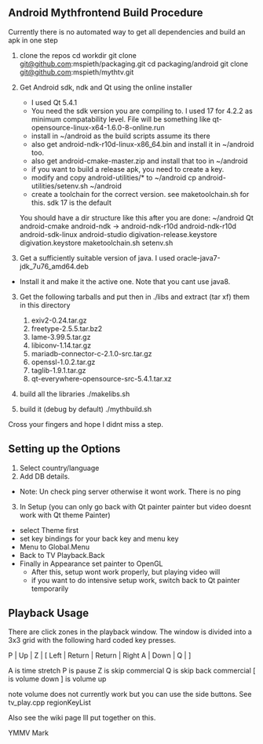 Android Mythfrontend Build Procedure
------------------------------------

Currently there is no automated way to get all dependencies and build an apk in one step

1. clone the repos
   cd workdir
   git clone git@github.com:mspieth/packaging.git
   cd packaging/android
   git clone git@github.com:mspieth/mythtv.git

1. Get Android sdk, ndk and Qt using the online installer
   * I used Qt 5.4.1
   * You need the sdk version you are compiling to. I used 17 for 4.2.2 as minimum
     compatability level. File will be something like qt-opensource-linux-x64-1.6.0-8-online.run
   * install in ~/android as the build scripts assume its there
   * also get android-ndk-r10d-linux-x86_64.bin and install it in ~/android too.
   * also get android-cmake-master.zip and install that too in ~/android
   * if you want to build a release apk, you need to create a key.
   * modify and copy android-utilities/* to ~/android
       cp android-utilities/setenv.sh ~/android
   * create a toolchain for the correct version. see maketoolchain.sh for this. sdk 17 is the default

   You should have a dir structure like this after you are done:
   ~/android
	Qt
	android-cmake
	android-ndk -> android-ndk-r10d
	android-ndk-r10d
	android-sdk-linux
	android-studio
	digivation-release.keystore
	digivation.keystore
	maketoolchain.sh
	setenv.sh

2. Get a sufficiently suitable version of java. I used oracle-java7-jdk_7u76_amd64.deb
  * Install it and make it the active one. Note that you cant use java8.

3. Get the following tarballs and put then in ./libs and extract (tar xf) them in this directory
   1. exiv2-0.24.tar.gz
   2. freetype-2.5.5.tar.bz2
   3. lame-3.99.5.tar.gz
   4. libiconv-1.14.tar.gz
   5. mariadb-connector-c-2.1.0-src.tar.gz
   6. openssl-1.0.2.tar.gz
   7. taglib-1.9.1.tar.gz
   8. qt-everywhere-opensource-src-5.4.1.tar.xz

4. build all the libraries
   ./makelibs.sh

5. build it (debug by default)
   ./mythbuild.sh

Cross your fingers and hope I didnt miss a step.

Setting up the Options
----------------------

1. Select country/language
2. Add DB details.
  * Note: Un check ping server otherwise it wont work. There is no ping
3. In Setup (you can only go back with Qt painter painter but video doesnt work with Qt theme Painter)
  * select Theme first
  * set key bindings for your back key and menu key
  * Menu to Global.Menu
  * Back to TV Playback.Back
  * Finally in Appearance set painter to OpenGL
    * After this, setup wont work properly, but playing video will
    * if you want to do intensive setup work, switch back to Qt painter temporarily

Playback Usage
--------------

There are click zones in the playback window. The window is divided into a 3x3 grid with the
following hard coded key presses.

P    |   Up   |   Z    |   [
Left | Return | Return | Right
A    |  Down  |   Q    |   ]

A is time stretch
P is pause
Z is skip commercial
Q is skip back commercial
[ is volume down
] is volume up

note volume does not currently work but you can use the side buttons.
See tv_play.cpp regionKeyList

Also see the wiki page Ill put together on this.

YMMV
Mark
